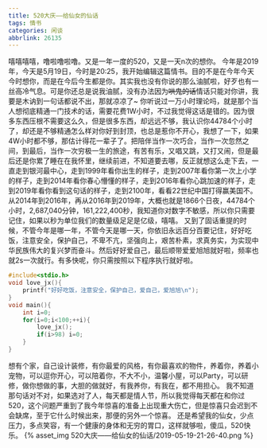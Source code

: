 ```yaml
---
title: 520大庆——给仙女的仙话
tags: 情书
categories: 闲谈
abbrlink: 26135
---
```

   嘻嘻嘻嘻，噜啦噜啦噜。又是一年一度的520，又是一天n次的想你。
   今年是2019年，今天是5月19日，今时是20:25，我开始编辑这篇情书。目的不是在今年今天今时想你，而是在今后今生都是你。其实我也没有你说的那么油腻啦，好歹也有一丝~~高~~冷气息。可是你还总是说我油腻，没有办法因为~~哄鬼的话~~情话只能对你讲，我要是木讷到一句话都说不出，那就凉凉了~
   你听说过一万小时理论吗，就是那个当人想彻底精通一门技术的话，需要花费1W小时，不过我觉得这话是错的。因为很多东西压根不需要这么久，但是很多东西，却远远不够，我认识你44784个小时了，却还是不够精通怎么样对你好到封顶，也总是惹你不开心，我想了一下，如果4W小时都不够，那估计得花一辈子了。把陪伴当作一次巧合，当作一次忽然之间，到最后，当作一次穷极一生的旅途，有苦有乐，又唱又跳，又打又闹，但是最后还是你累了睡在在我怀里，继续前进，不知道要去哪，反正就想这么走下去，一直走到银河最中心，走到1999年看你出生的样子，走到2007年看你第一次上小学的样子，走到2014年看你春心懵懂的样子，走到2016年看你心跳加速的样子，走到2019年看你看到这句话的样子，走到2100年，看看22世纪中国打得赢美国不。从2014年到2016年，再从2016年到2019年，大概也就是1866个日夜，44784个小时，2,687,040‬分钟，161,222,400‬秒，我知道你对数字不敏感，所以你只需要记住，如果以秒为单位我们的数量级足足是亿级，嘻嘻。
   又到了固话重提的时候，不管今年是哪一年，不管今天是哪一天，你依旧永远百分百要记住，好好吃饭，注意安全，保护自己，不卑不亢，坚强向上，艰苦朴素，求真务实，为实现中华民族伟大的复兴梦而奋斗。然后好好爱自己，最后顺带爱爱旭旭就好啦，频率也就2s一次就行。有多快呢，你只需按照以下程序执行就好啦。
   ```cpp
   #include<stdio.h>
   void love_jx(){
       printf("好好吃饭，注意安全，保护自己，爱自己，爱旭旭\n");
   }
   void main(){
       int i=0;
       for(i=0;i<100;++i){
           love_jx();
           if(i>98) i=0;
       }
   }
   ```
   想有个家，自己设计装修，有你最爱的风格，有你最喜欢的物件，养着你，养着小宠物，可以逗你开心，可以陪着你，不大不小，温馨小屋，可以Party，可以研修，做你想做的事，大胆的做就好，有我养你，有我在，都不用担心。
   我不知道那句话对不对，如果选对了人，每天都是情人节，所以我觉得每天都在和你过520，这个问题严重到了我今年惊喜的准备上出现重大伤亡，但是惊喜只会迟到不会缺席，至于它什么时候出来，那便的另外一个惊喜。
   还是希望我的仙女，少点压力，多点笑容，有一个健康的身体和无穷的胃口，这样就够啦，傻瓜，520快乐。
   {% asset_img 520大庆——给仙女的仙话/2019-05-19-21-26-40.png %}